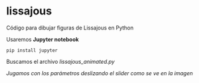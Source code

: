 # lissajous
Código para dibujar figuras de Lissajous en Python

Usaremos **Jupyter notebook**

```
pip install jupyter 
```
Buscamos el archivo *lissajous_animated.py*


*Jugamos con los parámetros deslizando el slider como se ve en la imagen* 
